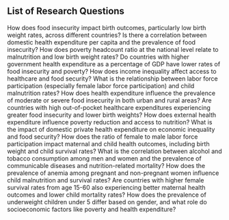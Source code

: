 ## **List of Research Questions**
How does food insecurity impact birth outcomes, particularly low birth weight
rates, across different countries?
Is there a correlation between domestic health expenditure per capita and the
prevalence of food insecurity?
How does poverty headcount ratio at the national level relate to malnutrition and
low birth weight rates?
Do countries with higher government health expenditure as a percentage of GDP
have lower rates of food insecurity and poverty?
How does income inequality affect access to healthcare and food security?
What is the relationship between labor force participation (especially female labor
force participation) and child malnutrition rates?
How does health expenditure influence the prevalence of moderate or severe
food insecurity in both urban and rural areas?
Are countries with high out-of-pocket healthcare expenditures experiencing
greater food insecurity and lower birth weights?
How does external health expenditure influence poverty reduction and access to
nutrition?
What is the impact of domestic private health expenditure on economic inequality
and food security?
How does the ratio of female to male labor force participation impact maternal
and child health outcomes, including birth weight and child survival rates?
What is the correlation between alcohol and tobacco consumption among men
and women and the prevalence of communicable diseases and nutrition-related
mortality?
How does the prevalence of anemia among pregnant and non-pregnant women
influence child malnutrition and survival rates?
Are countries with higher female survival rates from age 15-60 also experiencing
better maternal health outcomes and lower child mortality rates?
How does the prevalence of underweight children under 5 differ based on
gender, and what role do socioeconomic factors like poverty and health
expenditure?
